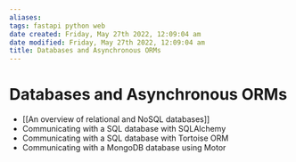 ```yaml
---
aliases: 
tags: fastapi python web 
date created: Friday, May 27th 2022, 12:09:04 am
date modified: Friday, May 27th 2022, 12:09:04 am
title: Databases and Asynchronous ORMs
---
```


# Databases and Asynchronous ORMs

- [[An overview of relational and NoSQL databases]]
- Communicating with a SQL database with SQLAlchemy
- Communicating with a SQL database with Tortoise ORM
- Communicating with a MongoDB database using Motor